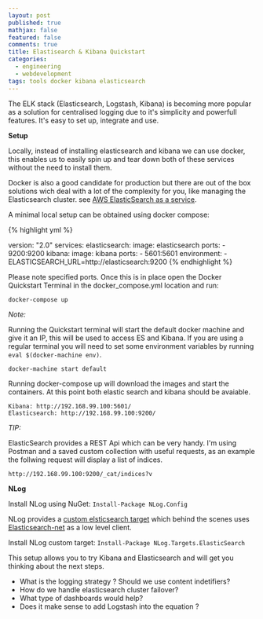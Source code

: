 ```yaml
---
layout: post
published: true
mathjax: false
featured: false
comments: true
title: Elastisearch & Kibana Quickstart
categories:
  - engineering
  - webdevelopment
tags: tools docker kibana elasticsearch
---
```

The ELK stack (Elasticsearch, Logstash, Kibana) is becoming more popular as a solution for centralised logging due to it's simplicity and powerfull features. It's easy to set up, integrate and use.

**Setup**

Locally, instead of installing elasticsearch and kibana we can use docker, this enables us to easily spin up and tear down both of these services without the need to install them.

Docker is also a good candidate for production but there are out of the box solutions wich deal with a lot of the complexity for you, like managing the Elasticsearch cluster. see [AWS ElasticSearch as a service](https://aws.amazon.com/elasticsearch-service/).

A minimal local setup can be obtained using docker compose:

{% highlight yml %}

version: "2.0"
services:
  elasticsearch:
    image: elasticsearch
    ports:
      - 9200:9200
  kibana:
    image: kibana
    ports:
      - 5601:5601
    environment:
      - ELASTICSEARCH_URL=http://elasticsearch:9200
{% endhighlight  %}


Please note specified ports.
Once this is in place open the Docker Quickstart Terminal in the docker_compose.yml location and run:

`docker-compose up`

_Note:_ 

Running the Quickstart terminal will start the default docker machine and give it an IP, this will be used to access ES and Kibana.
If you are using a regular terminal you will need to set some environment variables by running `eval $(docker-machine env)`.

`docker-machine start default`

Running docker-compose up will download the images and start the containers. At this point both elastic search and kibana should be avaiable.

	Kibana: http://192.168.99.100:5601/ 
	Elasticsearch: http://192.168.99.100:9200/

_TIP:_ 

ElasticSearch provides a REST Api which can be very handy.
I'm using Postman and a saved custom collection with useful requests, as an example the follwing request will display a list of indices.

`http://192.168.99.100:9200/_cat/indices?v`


**NLog**

Install NLog using NuGet: `Install-Package NLog.Config`

NLog provides a [custom elsticsearch target](https://github.com/ReactiveMarkets/NLog.Targets.ElasticSearch) which behind the scenes uses [Elasticsearch-net](https://github.com/elastic/elasticsearch-net) as a low level client.

Install NLog custom target:  `Install-Package NLog.Targets.ElasticSearch`

This setup allows you to try Kibana and Elasticsearch and will get you thinking about the next steps.

- What is the logging strategy ? Should we use content indetifiers?
- How do we handle elasticsearch cluster failover?
- What type of dashboards would help?
- Does it make sense to add Logstash into the equation ?
